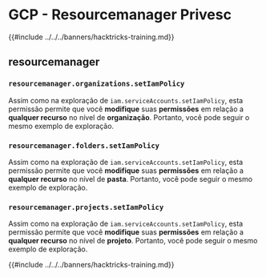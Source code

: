 # GCP - Resourcemanager Privesc

{{#include ../../../banners/hacktricks-training.md}}

## resourcemanager

### `resourcemanager.organizations.setIamPolicy`

Assim como na exploração de `iam.serviceAccounts.setIamPolicy`, esta permissão permite que você **modifique** suas **permissões** em relação a **qualquer recurso** no nível de **organização**. Portanto, você pode seguir o mesmo exemplo de exploração.

### `resourcemanager.folders.setIamPolicy`

Assim como na exploração de `iam.serviceAccounts.setIamPolicy`, esta permissão permite que você **modifique** suas **permissões** em relação a **qualquer recurso** no nível de **pasta**. Portanto, você pode seguir o mesmo exemplo de exploração.

### `resourcemanager.projects.setIamPolicy`

Assim como na exploração de `iam.serviceAccounts.setIamPolicy`, esta permissão permite que você **modifique** suas **permissões** em relação a **qualquer recurso** no nível de **projeto**. Portanto, você pode seguir o mesmo exemplo de exploração.

{{#include ../../../banners/hacktricks-training.md}}
